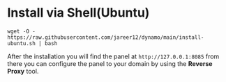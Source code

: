 # Install via Shell(Ubuntu)

```shell
wget -O - https://raw.githubusercontent.com/jareer12/dynamo/main/install-ubuntu.sh | bash
```

After the installation you will find the panel at `http://127.0.0.1:8085` from there you can configure the panel to your domain by using the **Reverse Proxy** tool.
